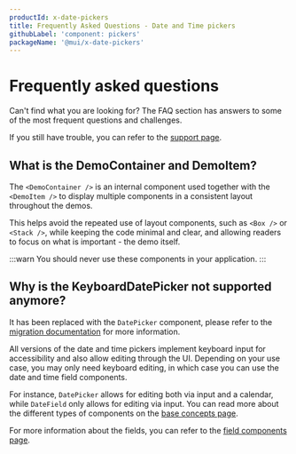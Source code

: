 ```yaml
---
productId: x-date-pickers
title: Frequently Asked Questions - Date and Time pickers
githubLabel: 'component: pickers'
packageName: '@mui/x-date-pickers'
---
```


# Frequently asked questions

<p class="description">Can't find what you are looking for? The FAQ section has answers to some of the most frequent questions and challenges.</p>

If you still have trouble, you can refer to the [support page](/x/introduction/support/).

## What is the DemoContainer and DemoItem?

The `<DemoContainer />` is an internal component used together with the `<DemoItem />` to display multiple components in a consistent layout throughout the demos.

This helps avoid the repeated use of layout components, such as `<Box />` or `<Stack />`, while keeping the code minimal and clear, and allowing readers to focus on what is important - the demo itself.

:::warn
You should never use these components in your application.
:::

## Why is the KeyboardDatePicker not supported anymore?

It has been replaced with the `DatePicker` component, please refer to the [migration documentation](/material-ui/guides/pickers-migration/#imports) for more information.

All versions of the date and time pickers implement keyboard input for accessibility and also allow editing through the UI. Depending on your use case, you may only need keyboard editing, in which case you can use the date and time field components.

For instance, `DatePicker` allows for editing both via input and a calendar, while `DateField` only allows for editing via input. You can read more about the different types of components on the [base concepts page](/x/react-date-pickers/base-concepts/#other-components).

For more information about the fields, you can refer to the [field components page](/x/react-date-pickers/fields/).

